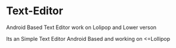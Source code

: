 # Text-Editor
Android Based Text Editor work on Lolipop and Lower verson 


Its an Simple Text Editor Android Based and working on <=Lollipop 
